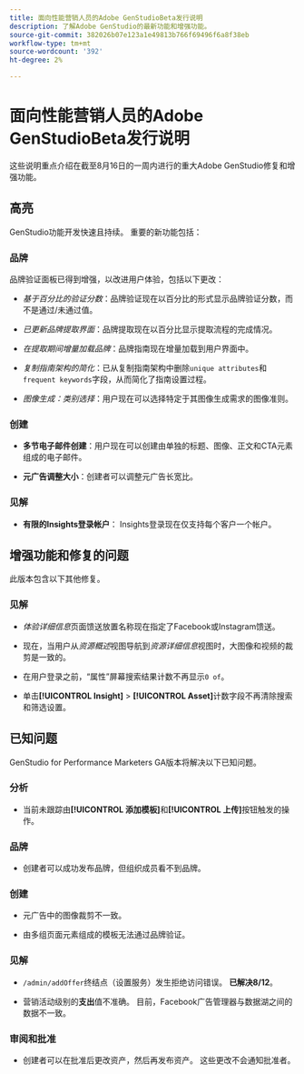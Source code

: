 ```yaml
---
title: 面向性能营销人员的Adobe GenStudioBeta发行说明
description: 了解Adobe GenStudio的最新功能和增强功能。
source-git-commit: 382026b07e123a1e49813b766f69496f6a8f38eb
workflow-type: tm+mt
source-wordcount: '392'
ht-degree: 2%

---
```



# 面向性能营销人员的Adobe GenStudioBeta发行说明

这些说明重点介绍在截至8月16日的一周内进行的重大Adobe GenStudio修复和增强功能。

## 高亮

GenStudio功能开发快速且持续。 重要的新功能包括：

### 品牌

品牌验证面板已得到增强，以改进用户体验，包括以下更改：

* _基于百分比的验证分数_：品牌验证现在以百分比的形式显示品牌验证分数，而不是通过/未通过值。

* _已更新品牌提取界面_：品牌提取现在以百分比显示提取流程的完成情况。

* _在提取期间增量加载品牌_：品牌指南现在增量加载到用户界面中。

* _复制指南架构的简化_：已从复制指南架构中删除`unique attributes`和`frequent keywords`字段，从而简化了指南设置过程。

* _图像生成：类别选择_：用户现在可以选择特定于其图像生成需求的图像准则。

### 创建

* **多节电子邮件创建**：用户现在可以创建由单独的标题、图像、正文和CTA元素组成的电子邮件。

* **元广告调整大小**：创建者可以调整元广告长宽比。

### 见解

* **有限的Insights登录帐户**： Insights登录现在仅支持每个客户一个帐户。

## 增强功能和修复的问题

此版本包含以下其他修复。

### 见解

* _体验详细信息_&#x200B;页面馈送放置名称现在指定了Facebook或Instagram馈送。

* 现在，当用户从&#x200B;_资源概述_&#x200B;视图导航到&#x200B;_资源详细信息_&#x200B;视图时，大图像和视频的裁剪是一致的。

* 在用户登录之前，“属性”屏幕搜索结果计数不再显示`0 of`。<!-- GS- 3665 -->

* 单击&#x200B;**[!UICONTROL Insight]** > **[!UICONTROL Asset]**&#x200B;计数字段不再清除搜索和筛选设置。<!-- GS-3476 -->

## 已知问题

GenStudio for Performance Marketers GA版本将解决以下已知问题。

### 分析

* 当前未跟踪由&#x200B;**[!UICONTROL 添加模板]**&#x200B;和&#x200B;**[!UICONTROL 上传]**&#x200B;按钮触发的操作。<!-- GS-3505 -->

### 品牌

* 创建者可以成功发布品牌，但组织成员看不到品牌。<!-- XI-2197 -->

### 创建

* 元广告中的图像裁剪不一致。<!-- GS-3739 -->

* 由多组页面元素组成的模板无法通过品牌验证。<!-- GS-4037 -->

### 见解

* `/admin/addOffer`终结点（设置服务）发生拒绝访问错误。 **已解决8/12**。<!-- GS-4047 -->

* 营销活动级别的&#x200B;**支出**&#x200B;值不准确。 目前，Facebook广告管理器与数据湖之间的数据不一致。<!-- GS-3202 -->

### 审阅和批准

* 创建者可以在批准后更改资产，然后再发布资产。 这些更改不会通知批准者。
